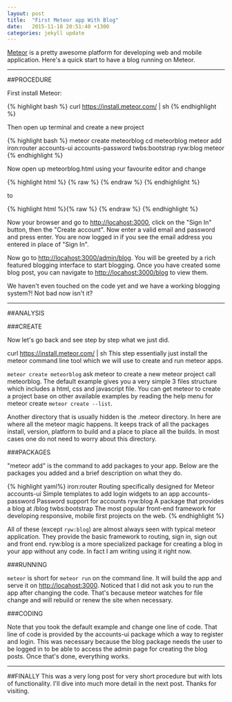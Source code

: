 ```yaml
---
layout: post
title:  "First Meteor app With Blog"
date:   2015-11-18 20:51:40 +1300
categories: jekyll update
---
```

[Meteor][meteor] is a pretty awesome platform for developing web and mobile application. Here's a quick start to have a blog running on Meteor. 

***

##PROCEDURE

First install Meteor:

{% highlight bash %}
curl https://install.meteor.com/ | sh
{% endhighlight %}

Then open up terminal and create a new project

{% highlight bash %}
meteor create meteorblog
cd meteorblog
meteor add iron:router accounts-ui accounts-password twbs:bootstrap ryw:blog
meteor
{% endhighlight %}

Now open up meteorblog.html using your favourite editor and change

{% highlight html %}
{% raw %}
<template name="hello">
  <button>Click Me</button>
  <p>You've pressed the button {{counter}} times.</p>
</template>
{% endraw %}
{% endhighlight %}

to 

{% highlight html %}{% raw %}
<template name="hello">
    {{> loginButtons}}
</template>
{% endraw %}
{% endhighlight %}

Now your browser and go to <http://locahost:3000>, click on the "Sign In" button, then the "Create account". Now enter a valid email and password and press enter. You are now logged in if you see the email address you entered in place of "Sign In".

Now go to <http://locahost:3000/admin/blog>. You will be greeted by a rich featured blogging interface to start blogging. Once you have created some blog post, you can navigate to <http://locahost:3000/blog> to view them.

We haven't even touched on the code yet and we have a working blogging system?! Not bad now isn't it? 

---

##ANALYSIS

###CREATE

Now let's go back and see step by step what we just did. 

curl https://install.meteor.com/ | sh
This step essentially just install the meteor command line tool which we will use to create and run meteor apps.

`meteor create meteorblog` ask meteor to create a new meteor project call meteorblog. The default example gives you a very simple 3 files structure which includes a html, css and javascript file. You can get meteor to create a project base on other available examples by reading the help menu for meteor create `meteor create --list`.

Another directory that is usually hidden is the .meteor directory. In here are where all the meteor magic happens. It keeps track of all the packages install, version, platform to build and a place to place all the builds. In most cases one do not need to worry about this directory. 

###PACKAGES

"meteor add" is the command to add packages to your app. Below are the packages you added and a brief description on what they do.

{% highlight yaml%}
iron:router         Routing specifically designed for Meteor
accounts-ui         Simple templates to add login widgets to an app
accounts-password   Password support for accounts
ryw:blog            A package that provides a blog at /blog
twbs:bootstrap      The most popular front-end framework for developing responsive, mobile first projects on the web.
{% endhighlight %}

All of these (except `ryw:blog`) are almost always seen with typical meteor application. They provide the basic framework to routing, sign in, sign out and front end. ryw:blog is a more specialized package for creating a blog in your app without any code. In fact I am writing using it right now.

###RUNNING

`meteor` is short for `meteor run` on the command line. It will build the app and serve it on <http://locahost:3000>. Noticed that I did not ask you to run the app after changing the code. That's because meteor watches for file change and will rebuild or renew the site when necessary. 

###CODING

Note that you took the default example and change one line of code. That line of code is provided by the accounts-ui package which a way to register and login. This was necessary because the blog package needs the user to be logged in to be able to access the admin page for creating the blog posts. Once that's done, everything works.

___

##FINALLY
This was a very long post for very short procedure but with lots of functionality. I'll dive into much more detail in the next post. Thanks for visiting.



[meteor]:http://meteor.com